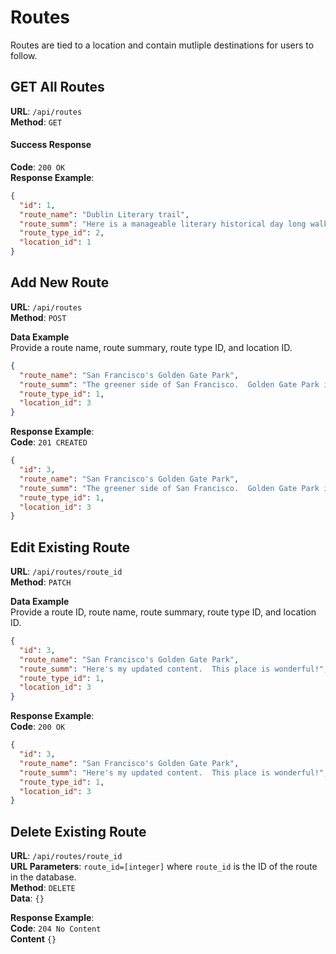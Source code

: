 # Routes

Routes are tied to a location and contain mutliple destinations for users to follow.

## GET All Routes

**URL**: `/api/routes`  
**Method**: `GET`

#### Success Response
**Code**: `200 OK`  
**Response Example**:  
```json
{
  "id": 1,
  "route_name": "Dublin Literary trail",
  "route_summ": "Here is a manageable literary historical day long walking tour.",
  "route_type_id": 2,
  "location_id": 1
}
```

## Add New Route

**URL**: `/api/routes`  
**Method**: `POST`

**Data Example**  
Provide a route name, route summary, route type ID, and location ID.

```json
{
  "route_name": "San Francisco's Golden Gate Park",
  "route_summ": "The greener side of San Francisco.  Golden Gate Park is amazing.  And big!  Here are some recommended places in one of the most beautiful parts of the city.",
  "route_type_id": 1,
  "location_id": 3
}
```

**Response Example**:  
**Code**: `201 CREATED`

```json
{
  "id": 3,
  "route_name": "San Francisco's Golden Gate Park",
  "route_summ": "The greener side of San Francisco.  Golden Gate Park is amazing.  And big!  Here are some recommended places in one of the most beautiful parts of the city.",
  "route_type_id": 1,
  "location_id": 3
}
```

## Edit Existing Route

**URL**: `/api/routes/route_id`  
**Method**: `PATCH`

**Data Example**  
Provide a route ID, route name, route summary, route type ID, and location ID.

```json
{
  "id": 3,
  "route_name": "San Francisco's Golden Gate Park",
  "route_summ": "Here's my updated content.  This place is wonderful!",
  "route_type_id": 1,
  "location_id": 3
}
```

**Response Example**:  
**Code**: `200 OK`

```json
{
  "id": 3,
  "route_name": "San Francisco's Golden Gate Park",
  "route_summ": "Here's my updated content.  This place is wonderful!",
  "route_type_id": 1,
  "location_id": 3
}
```

## Delete Existing Route

**URL**: `/api/routes/route_id`  
**URL Parameters**: `route_id=[integer]` where `route_id` is the ID of the route in the database.  
**Method**: `DELETE`  
**Data**: `{}`

**Response Example**:  
**Code**: `204 No Content`  
**Content** `{}`

